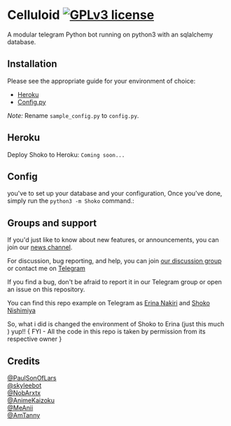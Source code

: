 # Celluloid [![GPLv3 license](https://img.shields.io/badge/License-GPLv3-blue.svg)](http://perso.crans.org/besson/LICENSE.html)


A modular telegram Python bot running on python3 with an sqlalchemy database.

## Installation
Please see the appropriate guide for your environment of choice:
* [Heroku](#heroku)
* [Config.py](#config)

*Note:* Rename `sample_config.py` to `config.py`.

## Heroku
Deploy Shoko to Heroku:
`Coming soon...`

## Config
you've to set up your database and your configuration, Once you've done, simply run the `python3 -m Shoko` command.:

## Groups and support

If you'd just like to know about new features, or announcements, you can join our [news channel](https://t.me/Thegreatsuraj).

For discussion, bug reporting, and help, you can join [our discussion group](https://t.me/Shokosupport) or contact me on [Telegram](https://t.me/Am_Suraj)

If you find a bug, don't be afraid to report it in our Telegram group or open an issue on this repository.

You can find this repo example on Telegram as [Erina Nakiri](https://t.me/ErinaRobot) and [Shoko Nishimiya](https://t.me/zoldycktmbot)

So, what i did is changed the environment of Shoko to Erina (just this much ) yup!! { FYI - All the code in this repo is taken by permission from its respective owner }

## Credits
[@PaulSonOfLars](https://github.com/PaulSonOfLars/tgbot) <br>
[@skyleebot](https://github.com/SensiPeeps/skyleebot) <br>
[@NobArxtx](https://github.com/NobArxtx) <br>
[@AnimeKaizoku](https://github.com/AnimeKaizoku/SaitamaRobot) <br>
[@MeAnii](https://github.com/meanii) <br>
[@AmTanny](https://github.com/AmTanny) 
